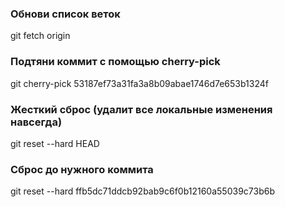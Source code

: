 ### Обнови список веток
git fetch origin

### Подтяни коммит с помощью cherry-pick
git cherry-pick 53187ef73a31fa3a8b09abae1746d7e653b1324f


### Жесткий сброс (удалит все локальные изменения навсегда)
git reset --hard HEAD

### Сброс до нужного коммита
git reset --hard ffb5dc71ddcb92bab9c6f0b12160a55039c73b6b
